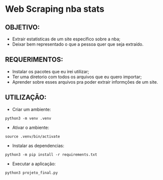 # Web Scraping nba stats

## OBJETIVO:

- Extrair estatisticas de um site específico sobre a nba;
- Deixar bem representado o que a pessoa quer que seja extraído.

## REQUERIMENTOS:

- Instalar os pacotes que eu irei utilizar;
- Ter uma diretorio com todos os arquivos que eu quero importar;
- Aprender sobre esses arquivos pra poder extrair informções de um site.

## UTILIZAÇÃO:

- Criar um ambiente: 
``` 
python3 -m venv .venv
```
- Ativar o ambiente:
```
source .venv/bin/activate
```
- Instalar as dependencias:
```
python3 -m pip install -r requirements.txt
```
- Executar a aplicação:
```
python3 projeto_final.py 
```
